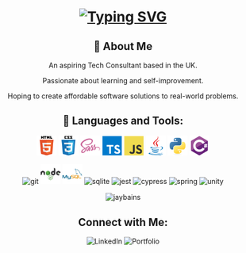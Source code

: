 <h1 align="center">
<a href="https://git.io/typing-svg"><img src="https://readme-typing-svg.demolab.com?font=Fira+Code&duration=1200&pause=2000&center=true&vCenter=true&width=250&height=20&lines=Jay+Bains;Full-Stack+Developer" alt="Typing SVG" /></a>
</h1>

<h2 align="center">🚀 About Me</h2>
<p align="center">An aspiring Tech Consultant based in the UK.<p>
<p align="center">Passionate about learning and self-improvement.<p>
<p align="center">Hoping to create affordable software solutions to real-world problems.<p>

<h2 align="center">🔧 Languages and Tools:</h2>
<p align="center">
<img src="https://raw.githubusercontent.com/devicons/devicon/master/icons/html5/html5-original-wordmark.svg" alt="html5" width="40" height="40"/> 
<img src="https://raw.githubusercontent.com/devicons/devicon/master/icons/css3/css3-original-wordmark.svg" alt="css3" width="40" height="40"/> 
<img src="https://raw.githubusercontent.com/devicons/devicon/master/icons/sass/sass-original.svg" alt="sass" width="40" height="40"/> 
<img src="https://raw.githubusercontent.com/devicons/devicon/master/icons/typescript/typescript-original.svg" alt="typescript" width="40" height="40"/> 
<img src="https://raw.githubusercontent.com/devicons/devicon/master/icons/javascript/javascript-original.svg" alt="javascript" width="40" height="40"/> 
<img src="https://raw.githubusercontent.com/devicons/devicon/master/icons/java/java-original.svg" alt="java" width="40" height="40"/> 
<img src="https://raw.githubusercontent.com/devicons/devicon/master/icons/python/python-original.svg" alt="python" width="40" height="40"/> 
<img src="https://raw.githubusercontent.com/devicons/devicon/master/icons/csharp/csharp-original.svg" alt="csharp" width="40" height="40"/> 
</p>

<p align="center">
<img src="https://www.vectorlogo.zone/logos/git-scm/git-scm-icon.svg" alt="git" width="40" height="40"/> 
<img src="https://raw.githubusercontent.com/devicons/devicon/master/icons/nodejs/nodejs-original-wordmark.svg" alt="nodejs" width="40" height="40"/> 
<img src="https://raw.githubusercontent.com/devicons/devicon/master/icons/mysql/mysql-original-wordmark.svg" alt="mysql" width="40" height="40"/> 
<img src="https://www.vectorlogo.zone/logos/sqlite/sqlite-icon.svg" alt="sqlite" width="40" height="40"/> 
<img src="https://www.vectorlogo.zone/logos/jestjsio/jestjsio-icon.svg" alt="jest" width="40" height="40"/> 
<img src="https://raw.githubusercontent.com/simple-icons/simple-icons/6e46ec1fc23b60c8fd0d2f2ff46db82e16dbd75f/icons/cypress.svg" alt="cypress" width="40" height="40"/
<img src="https://www.vectorlogo.zone/logos/opencv/opencv-icon.svg" alt="opencv" width="40" height="40"/> 
<img src="https://www.vectorlogo.zone/logos/springio/springio-icon.svg" alt="spring" width="40" height="40"/> 
<img src="https://www.vectorlogo.zone/logos/unity3d/unity3d-icon.svg" alt="unity" width="40" height="40"/> 
</p>

<div align="center">
<p><img align="center" src="https://github-readme-stats.vercel.app/api/top-langs?username=jaybains&show_icons=true&locale=en&layout=compact&theme=dark" alt="jaybains" /></p>
</div>

<h2 align="center">Connect with Me:</h2>
<p align="center">
<a href="https://www.linkedin.com/in/jaysbains/" target="_blank" rel="noreferrer" style="text-decoration: none;">
<img src="https://img.icons8.com/color/48/000000/linkedin.png" alt="LinkedIn" width="40" height="40"/>
</a>
<a href="https://jaybains.github.io/portfolio/" rel="noreferrer" style="text-decoration: none;">
<img src="https://img.icons8.com/fluency/48/000000/portfolio.png" alt="Portfolio" width="40" height="40"/>
</a>
</p>
